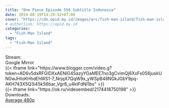```yaml
---
title: "One Piece Episode 556 Subtitle Indonesia"
date: 2019-08-19T14:29:52+07:00
cover: "https://cdn.opid.my.id/images/arc/fish-man-island/fish-man-island.webp" # Optional, cover
# authorlink: https://opid.my.id
categories:
  - "Fish-Man Island"
tags:
  - "Fish-Man Island"
---
```

<div class="ui menu violet borderless inverted">
  <div class="header item active">
        Stream:
    </div>
  <a class="active item" data-tab="google">
    <i class="google drive icon"></i> Google
  </a>
  <a class="item nounderline" data-tab="mirror">
    <i class="odnoklassniki icon"></i> Mirror
  </a>
</div>
<div class="ui bottom attached tab segment active" style="border:0 !important;" data-tab="google">
{{< iframe link="https://www.blogger.com/video.g?token=AD6v5dxRFGIDXxAENiG4SazyYGaMEE7no3gCvimQj6XxFs056juskUN0wJHIoKHhdEhWS1-7_NrjqX7QqW9x_yWSpB48NGkJGbY9pq-AKH743X5Q3i45kS6bar_Vgr6_u4ktFdNI1bs" >}}
</div>
<div class="ui bottom attached tab segment" style="border:0 !important;" data-tab="mirror">
{{< iframe link="https://ok.ru/videoembed/2174418750198" >}}
</div>
<div class="ui menu violet borderless inverted">
  <div class="header item active">
        Downloads:
    </div>
  <a class="item nounderline" href="https://ouo.io/zd31ME" target="_blank" rel="dofollow"><i class="google drive icon"></i>
    Average 480p</a>
</div>